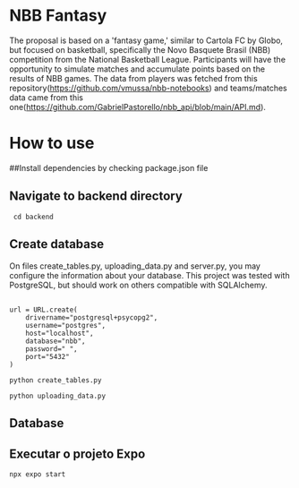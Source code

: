# NBB Fantasy
The proposal is based on a 'fantasy game,' similar to Cartola FC by Globo, but focused on basketball, specifically the Novo Basquete Brasil (NBB) competition from the National Basketball League. Participants will have the opportunity to simulate matches and accumulate points based on the results of NBB games.
The data from players was fetched from this repository(https://github.com/vmussa/nbb-notebooks) and teams/matches data came from this one(https://github.com/GabrielPastorello/nbb_api/blob/main/API.md).



# How to use

##Install dependencies by checking package.json file



## Navigate to backend directory

```
 cd backend    

```

## Create database

On files create_tables.py, uploading_data.py and server.py, you may configure the information about your database. This project was tested with PostgreSQL, but should work on others compatible with SQLAlchemy.
  ## 

```
url = URL.create(
    drivername="postgresql+psycopg2",
    username="postgres",
    host="localhost",
    database="nbb",
    password=" ",
    port="5432"
)
 ```

```
python create_tables.py
 ```


```
python uploading_data.py
 ```
## Database

## Executar o projeto Expo

```npx expo start```

